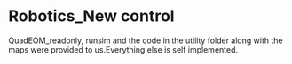 # Robotics_New control
QuadEOM_readonly, runsim and the code in the utility folder along with the maps were provided to us.Everything else is self implemented.
